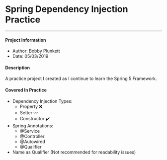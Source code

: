 # Spring Dependency Injection Practice
<hr>

#### Project Information
 * Author: Bobby Plunkett
 * Date: 05/03/2019
 
#### Description
A practice project I created as I continue to learn the Spring 5 Framework.

#### Covered In Practice
 * Dependency Injection Types:
   * Property :x:
   * Setter :wavy_dash:
   * Constructor :heavy_check_mark:
  * Spring Annotations:
    * @Service
    * @Controller
    * @Autowired
    * @Qualifier
   * Name as Qualifier (Not recommended for readability issues)